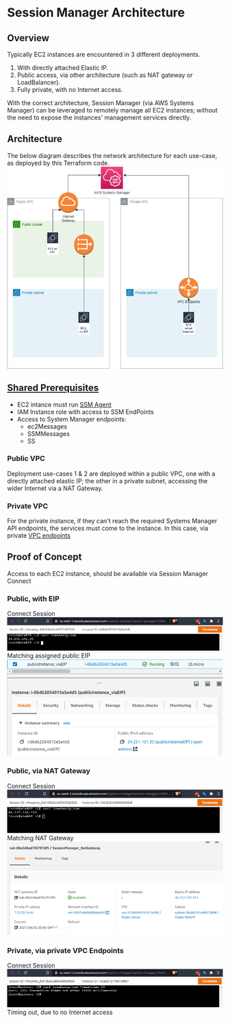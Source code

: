 # Session Manager Architecture
## Overview
Typically EC2 instances are encountered in 3 different deployments.

1. With directly attached Elastic IP.
2. Public access, via other architecture (such as NAT gateway or LoadBalancer).
3. Fully private, with no Internet access.

With the correct architecture, Session Manager (via AWS Systems Manager) can be leveraged to remotely manage all EC2 instances; without the need to expose the instances' management services directly.

## Architecture
The below diagram describes the network architecture for each use-case, as deployed by this Terraform code.
![Network](Resources/SessionManagerDeploymentDemoArchitecture.png)

## [Shared Prerequisites](https://docs.aws.amazon.com/systems-manager/latest/userguide/systems-manager-prereqs.html)
- EC2 intance must run [SSM Agent](https://docs.aws.amazon.com/systems-manager/latest/userguide/ssm-agent.html)
- IAM Instance role with access to SSM EndPoints
- Access to System Manager endpoints:
    - ec2Messages
    - SSMMessages
    - SS

### Public VPC
Deployment use-cases 1 & 2 are deployed within a public VPC, one with a directly attached elastic IP; the other in a private subnet, accessing the wider Internet via a NAT Gateway.

### Private VPC
For the private instance, if they can't reach the required Systems Manager API endpoints, the services must come to the instance. In this case, via private [VPC endpoints](https://aws.amazon.com/premiumsupport/knowledge-center/ec2-systems-manager-vpc-endpoints/)

## Proof of Concept
Access to each EC2 instance, should be available via Session Manager Connect
### Public, with EIP
Connect Session
![Connect Session](Resources/connect_viaEIP.png)
Matching assigned public EIP
![EIP Details](Resources/details_EIP.png) 

### Public, via NAT Gateway
Connect Session
![Connect Session](Resources/connect_viaNAT.png)
Matching NAT Gateway
![EIP Details](Resources/details_NATGateway.png)

### Private, via private VPC Endpoints
Connect Session
![Connect Session](Resources/connect_private.png)
Timing out, due to no Internet access